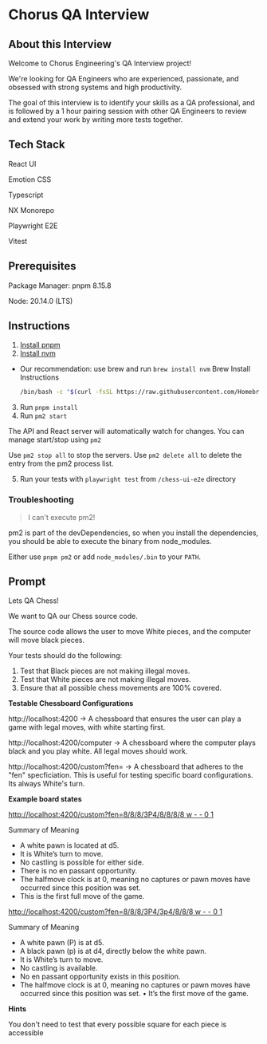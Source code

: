 # Chorus QA Interview

## About this Interview

Welcome to Chorus Engineering's QA Interview project!

We're looking for QA Engineers who are experienced, passionate, and obsessed with strong systems and high productivity.

The goal of this interview is to identify your skills as a QA professional, and is followed by
a 1 hour pairing session with other QA Engineers to review and extend your work by writing more tests together.

## Tech Stack
React UI

Emotion CSS

Typescript

NX Monorepo

Playwright E2E

Vitest

## Prerequisites

Package Manager: pnpm 8.15.8

Node: 20.14.0 (LTS)

## Instructions
1. [Install pnpm](https://pnpm.io/installation)
2. [Install nvm](https://github.com/nvm-sh/nvm?tab=readme-ov-file#installing-and-updating)
- Our recommendation: use brew and run `brew install nvm`
  Brew Install Instructions 
  ```bash
  /bin/bash -c "$(curl -fsSL https://raw.githubusercontent.com/Homebrew/install/HEAD/install.sh)"
  ```
3. Run `pnpm install`
4. Run `pm2 start`

The API and React server will automatically watch for changes. You can manage start/stop using `pm2`

Use `pm2 stop all` to stop the servers.
Use `pm2 delete all` to delete the entry from the pm2 process list.

5. Run your tests with `playwright test` from `/chess-ui-e2e` directory

### Troubleshooting

> I can't execute pm2!

pm2 is part of the devDependencies, so when you install the dependencies, you should be able to
execute the binary from node_modules.

Either use `pnpm pm2` or add `node_modules/.bin` to your `PATH`.


## Prompt

Lets QA Chess!

We want to QA our Chess source code. 

The source code allows the user to move White pieces, and the computer will move black pieces.

Your tests should do the following:
1. Test that Black pieces are not making illegal moves.
2. Test that White pieces are not making illegal moves.
3. Ensure that all possible chess movements are 100% covered.

**Testable Chessboard Configurations**

http://localhost:4200 -> A chessboard that ensures the user can play a game with legal moves, with white starting first.

http://localhost:4200/computer -> A chessboard where the computer plays black and you play white. All legal moves should work.

http://localhost:4200/custom?fen= -> A chessboard that adheres to the "fen" specficiation. This is useful for testing specific board configurations. Its always White's turn.

**Example board states**

[http://localhost:4200/custom?fen=8/8/8/3P4/8/8/8/8 w - - 0 1](http://localhost:4200/custom?fen=8/8/8/3P4/8/8/8/8%20w%20-%20-%200%201)

Summary of Meaning
-	A white pawn is located at d5.
-	It is White’s turn to move.
-	No castling is possible for either side.
-	There is no en passant opportunity.
-	The halfmove clock is at 0, meaning no captures or pawn moves have occurred since this position was set.
-	This is the first full move of the game.

[http://localhost:4200/custom?fen=8/8/8/3P4/3p4/8/8/8 w - - 0 1](http://localhost:4200/custom?fen=8/8/8/3P4/3p4/8/8/8%20w%20-%20-%200%201)

Summary of Meaning
- A white pawn (P) is at d5.
- A black pawn (p) is at d4, directly below the white pawn.
- It is White’s turn to move.
-	No castling is available.
- No en passant opportunity exists in this position.
-	The halfmove clock is at 0, meaning no captures or pawn moves have occurred since this position was set.
•	It’s the first move of the game.

**Hints**

You don't need to test that every possible square for each piece is accessible
